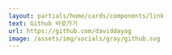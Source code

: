```yaml
---
layout: partials/home/cards/components/link
text: Github 바로가기
url: https://github.com/daviddayag
image: /assets/img/socials/gray/github.svg
---
```

